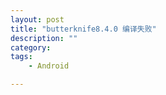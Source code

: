 ```yaml
---
layout: post
title: "butterknife8.4.0 编译失败"
description: ""
category: 
tags: 
    - Android

---
```



